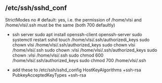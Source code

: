 ## /etc/ssh/sshd\_conf
StrictModes no   # default: yes, i.e. the permission of /home/vlsi and /home/vlsi/.ssh must be the same (both 700 defaultly)

* ssh server
sudo apt install openssh-client openssh-server
sudo systemctl restart sshd
touch /home/vlsi/.ssh/authorizedi\_keys
sudo chown vlsi /home/vlsi/.ssh/authorized\_keys
sudo chown vlsi /home/vlsi/.ssh
sudo chown :vlsi /home/vlsi/.ssh/authorized\_keys
sudo chown :vlsi /home/vlsi/.ssh
sudo chmod 600 /home/vlsi/.ssh/authorized\_keys
sudo chmod 700 /home/vlsi/.ssh

* add these to /etc/ssh/sshd\_config
HostKeyAlgorithms +ssh-rsa
PubkeyAcceptedKeyTypes +ssh-rsa

